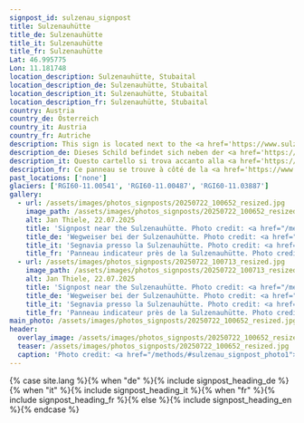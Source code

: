 ```yaml
---
signpost_id: sulzenau_signpost
title: Sulzenauhütte
title_de: Sulzenauhütte
title_it: Sulzenauhütte
title_fr: Sulzenauhütte
Lat: 46.995775
Lon: 11.181748
location_description: Sulzenauhütte, Stubaital
location_description_de: Sulzenauhütte, Stubaital
location_description_it: Sulzenauhütte, Stubaital
location_description_fr: Sulzenauhütte, Stubaital
country: Austria
country_de: Österreich
country_it: Austria
country_fr: Autriche
description: This sign is located next to the <a href='https://www.sulzenauhuette.at/'>Sulzenauhütte</a> and points towards the nearby Sulzenau Ferner, as well as the Sulztal Ferner and the Marmolada.
description_de: Dieses Schild befindet sich neben der <a href='https://www.sulzenauhuette.at/'>Sulzenauhütte</a> und weist auf den nahegelegenen Sulzenau Ferner sowie auf den Sulztal Ferner und die Marmolada hin.
description_it: Questo cartello si trova accanto alla <a href='https://www.sulzenauhuette.at/'>Sulzenauhütte</a> e indica il vicino Sulzenau Ferner, così come il Sulztal Ferner e la Marmolada.
description_fr: Ce panneau se trouve à côté de la <a href='https://www.sulzenauhuette.at/'>Sulzenauhütte</a> et indique le Sulzenau Ferner tout proche, ainsi que le Sulztal Ferner et la Marmolada.
past_locations: ['none']
glaciers: ['RGI60-11.00541', 'RGI60-11.00487', 'RGI60-11.03887']
gallery:
  - url: /assets/images/photos_signposts/20250722_100652_resized.jpg
    image_path: /assets/images/photos_signposts/20250722_100652_resized.jpg
    alt: Jan Thiele, 22.07.2025
    title: 'Signpost near the Sulzenauhütte. Photo credit: <a href="/methods/#sulzenau_signpost_photo1">Jan Thiele, 22.07.2025</a>'
    title_de: 'Wegweiser bei der Sulzenauhütte. Photo credit: <a href="/methods/#sulzenau_signpost_photo1">Jan Thiele, 22.07.2025</a>'
    title_it: 'Segnavia presso la Sulzenauhütte. Photo credit: <a href="/methods/#sulzenau_signpost_photo1">Jan Thiele, 22.07.2025</a>'
    title_fr: 'Panneau indicateur près de la Sulzenauhütte. Photo credit: <a href="/methods/#sulzenau_signpost_photo1">Jan Thiele, 22.07.2025</a>'
  - url: /assets/images/photos_signposts/20250722_100713_resized.jpg
    image_path: /assets/images/photos_signposts/20250722_100713_resized.jpg
    alt: Jan Thiele, 22.07.2025
    title: 'Signpost near the Sulzenauhütte. Photo credit: <a href="/methods/#sulzenau_signpost_photo2">Jan Thiele, 22.07.2025</a>'
    title_de: 'Wegweiser bei der Sulzenauhütte. Photo credit: <a href="/methods/#sulzenau_signpost_photo2">Jan Thiele, 22.07.2025</a>'
    title_it: 'Segnavia presso la Sulzenauhütte. Photo credit: <a href="/methods/#sulzenau_signpost_photo2">Jan Thiele, 22.07.2025</a>'
    title_fr: 'Panneau indicateur près de la Sulzenauhütte. Photo credit: <a href="/methods/#sulzenau_signpost_photo2">Jan Thiele, 22.07.2025</a>'
main_photo: /assets/images/photos_signposts/20250722_100652_resized.jpg
header:
  overlay_image: /assets/images/photos_signposts/20250722_100652_resized.jpg
  teaser: /assets/images/photos_signposts/20250722_100652_resized.jpg
  caption: 'Photo credit: <a href="/methods/#sulzenau_signpost_photo1">Jan Thiele, 22.07.2025</a>'
---
```

{% case site.lang %}{% when "de" %}{% include signpost_heading_de %}{% when "it" %}{% include signpost_heading_it %}{% when "fr" %}{% include signpost_heading_fr %}{% else %}{% include signpost_heading_en %}{% endcase %}